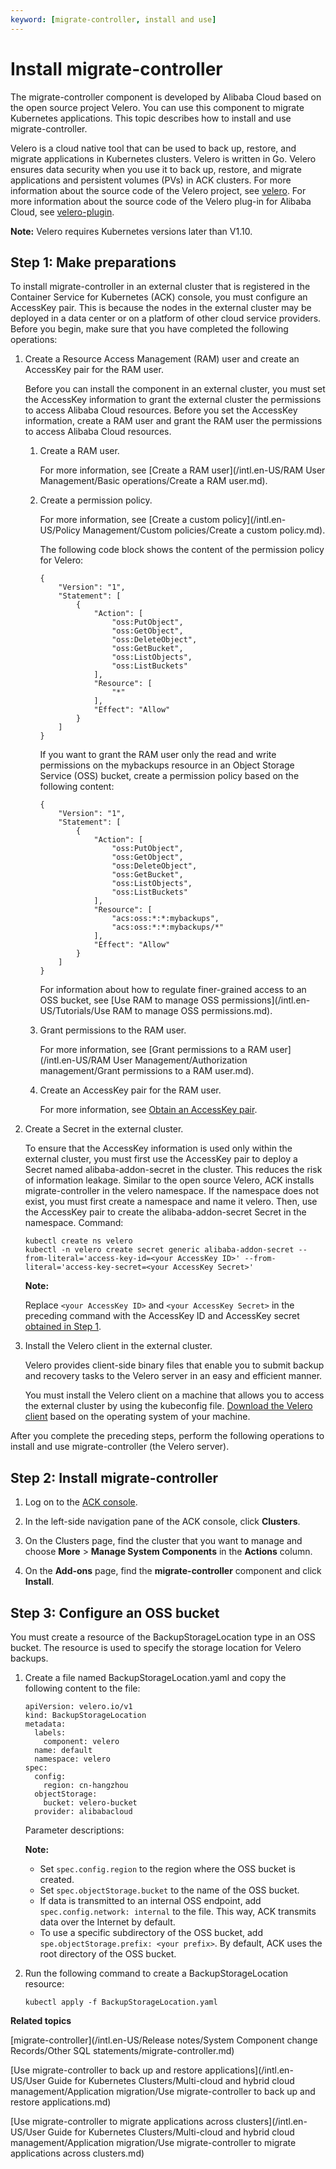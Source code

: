 ```yaml
---
keyword: [migrate-controller, install and use]
---
```


# Install migrate-controller

The migrate-controller component is developed by Alibaba Cloud based on the open source project Velero. You can use this component to migrate Kubernetes applications. This topic describes how to install and use migrate-controller.

Velero is a cloud native tool that can be used to back up, restore, and migrate applications in Kubernetes clusters. Velero is written in Go. Velero ensures data security when you use it to back up, restore, and migrate applications and persistent volumes \(PVs\) in ACK clusters. For more information about the source code of the Velero project, see [velero](https://github.com/vmware-tanzu/velero). For more information about the source code of the Velero plug-in for Alibaba Cloud, see [velero-plugin](https://github.com/AliyunContainerService/velero-plugin).

**Note:** Velero requires Kubernetes versions later than V1.10.

## Step 1: Make preparations

To install migrate-controller in an external cluster that is registered in the Container Service for Kubernetes \(ACK\) console, you must configure an AccessKey pair. This is because the nodes in the external cluster may be deployed in a data center or on a platform of other cloud service providers. Before you begin, make sure that you have completed the following operations:

1.  Create a Resource Access Management \(RAM\) user and create an AccessKey pair for the RAM user.

    Before you can install the component in an external cluster, you must set the AccessKey information to grant the external cluster the permissions to access Alibaba Cloud resources. Before you set the AccessKey information, create a RAM user and grant the RAM user the permissions to access Alibaba Cloud resources.

    1.  Create a RAM user.

        For more information, see [Create a RAM user](/intl.en-US/RAM User Management/Basic operations/Create a RAM user.md).

    2.  Create a permission policy.

        For more information, see [Create a custom policy](/intl.en-US/Policy Management/Custom policies/Create a custom policy.md).

        The following code block shows the content of the permission policy for Velero:

        ```
        {
            "Version": "1",
            "Statement": [
                {
                    "Action": [
                        "oss:PutObject",
                        "oss:GetObject",
                        "oss:DeleteObject",
                        "oss:GetBucket",
                        "oss:ListObjects",
                        "oss:ListBuckets"
                    ],
                    "Resource": [
                        "*"
                    ],
                    "Effect": "Allow"
                }
            ]
        }
        ```

        If you want to grant the RAM user only the read and write permissions on the mybackups resource in an Object Storage Service \(OSS\) bucket, create a permission policy based on the following content:

        ```
        {
            "Version": "1",
            "Statement": [
                {
                    "Action": [
                        "oss:PutObject",
                        "oss:GetObject",
                        "oss:DeleteObject",
                        "oss:GetBucket",
                        "oss:ListObjects",
                        "oss:ListBuckets"
                    ],
                    "Resource": [
                        "acs:oss:*:*:mybackups",
                        "acs:oss:*:*:mybackups/*"
                    ],
                    "Effect": "Allow"
                }
            ]
        }
        ```

        For information about how to regulate finer-grained access to an OSS bucket, see [Use RAM to manage OSS permissions](/intl.en-US/Tutorials/Use RAM to manage OSS permissions.md).

    3.  Grant permissions to the RAM user.

        For more information, see [Grant permissions to a RAM user](/intl.en-US/RAM User Management/Authorization management/Grant permissions to a RAM user.md).

    4.  Create an AccessKey pair for the RAM user.

        For more information, see [Obtain an AccessKey pair]().

2.  Create a Secret in the external cluster.

    To ensure that the AccessKey information is used only within the external cluster, you must first use the AccessKey pair to deploy a Secret named alibaba-addon-secret in the cluster. This reduces the risk of information leakage. Similar to the open source Velero, ACK installs migrate-controller in the velero namespace. If the namespace does not exist, you must first create a namespace and name it velero. Then, use the AccessKey pair to create the alibaba-addon-secret Secret in the namespace. Command:

    ```
    kubectl create ns velero
    kubectl -n velero create secret generic alibaba-addon-secret --from-literal='access-key-id=<your AccessKey ID>' --from-literal='access-key-secret=<your AccessKey Secret>'
    ```

    **Note:**

    Replace `<your AccessKey ID>` and `<your AccessKey Secret>` in the preceding command with the AccessKey ID and AccessKey secret [obtained in Step 1](#substep_onn_mg9_lx0).

3.  Install the Velero client in the external cluster.

    Velero provides client-side binary files that enable you to submit backup and recovery tasks to the Velero server in an easy and efficient manner.

    You must install the Velero client on a machine that allows you to access the external cluster by using the kubeconfig file. [Download the Velero client](https://github.com/vmware-tanzu/velero/releases) based on the operating system of your machine.


After you complete the preceding steps, perform the following operations to install and use migrate-controller \(the Velero server\).

## Step 2: Install migrate-controller

1.  Log on to the [ACK console](https://cs.console.aliyun.com).

2.  In the left-side navigation pane of the ACK console, click **Clusters**.

3.  On the Clusters page, find the cluster that you want to manage and choose **More** \> **Manage System Components** in the **Actions** column.

4.  On the **Add-ons** page, find the **migrate-controller** component and click **Install**.


## Step 3: Configure an OSS bucket

You must create a resource of the BackupStorageLocation type in an OSS bucket. The resource is used to specify the storage location for Velero backups.

1.  Create a file named BackupStorageLocation.yaml and copy the following content to the file:

    ```
    apiVersion: velero.io/v1
    kind: BackupStorageLocation
    metadata:
      labels:
        component: velero
      name: default
      namespace: velero
    spec:
      config:
        region: cn-hangzhou
      objectStorage:
        bucket: velero-bucket
      provider: alibabacloud
    ```

    Parameter descriptions:

    **Note:**

    -   Set `spec.config.region` to the region where the OSS bucket is created.
    -   Set `spec.objectStorage.bucket` to the name of the OSS bucket.
    -   If data is transmitted to an internal OSS endpoint, add `spec.config.network: internal` to the file. This way, ACK transmits data over the Internet by default.
    -   To use a specific subdirectory of the OSS bucket, add `spe.objectStorage.prefix: <your prefix>`. By default, ACK uses the root directory of the OSS bucket.
2.  Run the following command to create a BackupStorageLocation resource:

    ```
    kubectl apply -f BackupStorageLocation.yaml
    ```


**Related topics**  


[migrate-controller](/intl.en-US/Release notes/System Component change Records/Other SQL statements/migrate-controller.md)

[Use migrate-controller to back up and restore applications](/intl.en-US/User Guide for Kubernetes Clusters/Multi-cloud and hybrid cloud management/Application migration/Use migrate-controller to back up and restore applications.md)

[Use migrate-controller to migrate applications across clusters](/intl.en-US/User Guide for Kubernetes Clusters/Multi-cloud and hybrid cloud management/Application migration/Use migrate-controller to migrate applications across clusters.md)

